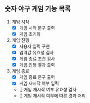 ## 숫자 야구 게임 기능 목록

1. 게임 시작
    - [x] 게임 시작 문구 출력
    - [x] 게임 초기화

2. 게임 진행
    - [x] 사용자 입력 구현
    - [x] 입력값 유효성 검사
    - [x] 게임 종료 조건 검사
    - [x] 게임 진행 결과 출력

3. 게임 종료
    - [x] 게임 종료 문구 출력
    - [x] 게임 재시작 여부 입력
    - [] 게임 재시작 여부 유효성 검사
    - [] 게임 재시작 여부에 따른 경과 처리
